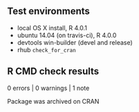 ## Test environments
* local OS X install, R 4.0.1
* ubuntu 14.04 (on travis-ci), R 4.0.0
* devtools win-builder (devel and release)
* rhub `check_for_cran`

## R CMD check results

0 errors | 0 warnings | 1 note

Package was archived on CRAN
